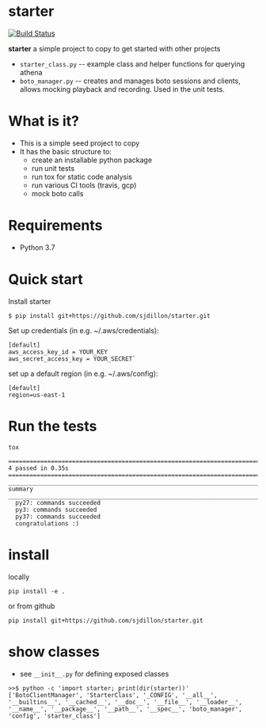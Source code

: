 # starter
[![Build Status](https://travis-ci.org/sjdillon/qthena.svg?branch=master)](https://travis-ci.org/sjdillon/qthena)

**starter** a simple project to copy to get started with other projects

* `starter_class.py` -- example class and helper functions for querying athena
* `boto_manager.py` -- creates and manages boto sessions and clients, allows mocking playback and recording.  Used in the unit tests.

# What is it?
- This is a simple seed project to copy
- It has the basic structure to:
    - create an installable python package
    - run unit tests
    - run tox for static code analysis
    - run various CI tools (travis, gcp)
    - mock boto calls
    
# Requirements
- Python 3.7

# Quick start
Install starter

`$ pip install git+https://github.com/sjdillon/starter.git`

Set up credentials (in e.g. ~/.aws/credentials):

```
[default]
aws_access_key_id = YOUR_KEY
aws_secret_access_key = YOUR_SECRET`
```

set up a default region (in e.g. ~/.aws/config):
```buildoutcfg
[default]
region=us-east-1
```



# Run the tests
```
tox

======================================================================================================================= 4 passed in 0.35s ========================================================================================================================
____________________________________________________________________________________________________________________________ summary _____________________________________________________________________________________________________________________________
  py27: commands succeeded
  py3: commands succeeded
  py37: commands succeeded
  congratulations :)

```



# install 
locally
```buildoutcfg
pip install -e .
```
or from github
```buildoutcfg
pip install git+https://github.com/sjdillon/starter.git
```

# show classes
- see ``__init__.py`` for defining exposed classes
```buildoutcfg
>>$ python -c 'import starter; print(dir(starter))'
['BotoClientManager', 'StarterClass', '_CONFIG', '__all__', '__builtins__', '__cached__', '__doc__', '__file__', '__loader__', '__name__', '__package__', '__path__', '__spec__', 'boto_manager', 'config', 'starter_class']
```



